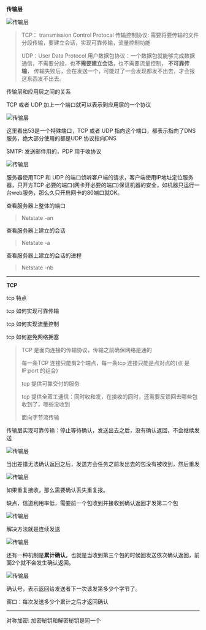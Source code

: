 **传输层**

![传输层](./picture/传输层.png)

> TCP： transmission Control Protocal  传输控制协议:  需要将要传输的文件分段传输，要建立会话，实现可靠传输，流量控制功能
>
> UDP：User Data Protocol 用户数据包协议：一个数据包就能够完成数据通信，不需要分段，也**不需要建立会话**，也不需要流量控制， **不可靠传输**， 传输失败后，会在发送一个，可能过了一会发现都发不出去，才会报这东西发不出去。

传输层和应用层之间的关系

TCP 或者 UDP 加上一个端口就可以表示到应用层的一个协议

![传输层](./picture/传输层到应用层.png)

这里看出53是一个特殊端口，TCP 或者 UDP 指向这个端口，都表示指向了DNS 服务，绝大部分使用的都是UDP 协议指向DNS

SMTP: 发送邮件用的，PDP 用于收协议

![传输层](./picture/创建TCP端口.png)



服务器使用TCP 和 UDP 的端口侦听客户端的请求，客户端使用IP地址定位服务器，只开方TCP 必要的端口(网卡开必要的端口)保证机器的安全，如机器只运行一台web服务，那么久只开启网卡的80端口就OK。

查看服务器上整体的端口

> Netstate -an

查看服务器上建立的会话

> Netstate -a

查看服务器上建立的会话的进程

> Netstate -nb

---

**TCP**

tcp 特点

tcp 如何实现可靠传输

tcp 如何实现流量控制

tcp 如何避免网络拥塞

> TCP 是面向连接的传输协议，传输之前确保网络是通的
>
> 每一条TCP 连接只能有2个端点，每一条tcp 连接只能是点对点的(点 是IP:port  的组合)
>
> tcp 提供可靠交付的服务
>
> tcp 提供全双工通信：同时收和发，在接收的同时，还需要反馈回去哪些包收到了，哪些没收到
>
> 面向字节流传输

传输层实现可靠传输：停止等待确认，发送出去之后，没有确认返回，不会继续发送

![传输层](./picture/停止等待协议.png)

当出差错无法确认返回之后，发送方会任务之前发出去的包没有被收到，然后重发

![传输层](./picture/停止等待协议2.png)

如果重复接收，那么需要确认丢失重复报。

缺点，信道利用率低，需要前一个包收到并接收到确认返回才发第二个包

![传输层](./picture/信道利用率.png)

解决方法就是连续发送

![传输层](./picture/流水线发送.png)

还有一种机制是**累计确认**，也就是当收到第三个包的时候回发送依次确认返回，前面2个就不会发生确认返回。

![传输层](./picture/TCP报文.png)

确认号，表示返回给发送者下一次该发第多少个字节了。

窗口：每次发送多少个累计之后才返回确认



---

对称加密: 加密秘钥和解密秘钥是同一个











